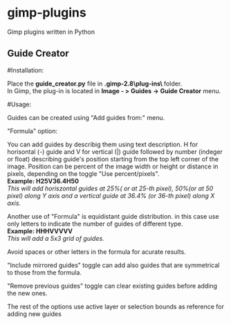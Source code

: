 # gimp-plugins
Gimp plugins written in Python

<h2>Guide Creator</h2>

#Installation:

Place the <b>guide_creator.py</b> file in <b>\.gimp-2.8\plug-ins\ </b> folder.<br>
In Gimp, the plug-in is located in <b>Image - > Guides -> Guide Creator</b> menu.

#Usage:

Guides can be created using "Add guides from:" menu.

"Formula" option:

You can add guides by describig them using text description.
H for horisontal (-) guide and V for vertical (|) guide followed by number (indeger or float) describing guide's position starting from the top left corner of the image. Position can be percent of the image width or height or distance in pixels, depending on the toggle "Use percent/pixels".</br>
<b>Example: H25V36.4H50</b><br>
<i>This will add horiszontal guides at 25%( or at 25-th pixel), 50%(or at 50 pixel) along Y axis and a vertical guide at 36.4% (or 36-th pixel) along X axis.</i>


Another use of "Formula" is equidistant guide distribution.
in this case use only letters to indicate the number of guides of different type.</br>
<b>Example: HHHVVVVV</b></br>
<i>This will add a 5x3 grid of guides.</i>

Avoid spaces or other letters in the formula for acurate results.

"Include mirrored guides" toggle can add also guides that are symmetrical to those from the formula.

"Remove previous guides" toggle can clear existing guides before adding the new ones.

The rest of the options use active layer or selection bounds as reference for adding new guides
